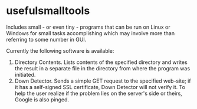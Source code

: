 # usefulsmalltools
Includes small - or even tiny - programs that can be run on Linux or Windows for small tasks accomplishing which may involve more than referring to some number in GUI.

Currently the following software is available:
1. Directory Contents. Lists contents of the specified directory and writes the result in a separate file in the directory from where the program was initiated.
2. Down Detector. Sends a simple GET request to the specified web-site; if it has a self-signed SSL certificate, Down Detector will not verify it. To help the user realize if the problem lies on the server's side or theirs, Google is also pinged.

